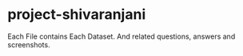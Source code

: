 # project-shivaranjani

Each File contains Each Dataset. And related questions, answers and screenshots.
